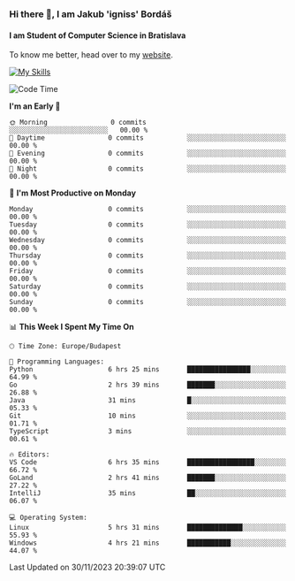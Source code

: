### Hi there 👋, I am Jakub 'igniss' Bordáš

#### I am Student of Computer Science in Bratislava
To know me better, head over to my [website](https://bordas.sk).

[![My Skills](https://skillicons.dev/icons?i=js,html,css,figma,svelte,java,kotlin,python,postgresql,typescript,nest,nodejs)](https://bordas.sk)


<!--START_SECTION:waka-->
![Code Time](http://img.shields.io/badge/Code%20Time-1%2C291%20hrs%2040%20mins-blue)

**I'm an Early 🐤** 

```text
🌞 Morning                0 commits           ░░░░░░░░░░░░░░░░░░░░░░░░░   00.00 % 
🌆 Daytime                0 commits           ░░░░░░░░░░░░░░░░░░░░░░░░░   00.00 % 
🌃 Evening                0 commits           ░░░░░░░░░░░░░░░░░░░░░░░░░   00.00 % 
🌙 Night                  0 commits           ░░░░░░░░░░░░░░░░░░░░░░░░░   00.00 % 
```
📅 **I'm Most Productive on Monday** 

```text
Monday                   0 commits           ░░░░░░░░░░░░░░░░░░░░░░░░░   00.00 % 
Tuesday                  0 commits           ░░░░░░░░░░░░░░░░░░░░░░░░░   00.00 % 
Wednesday                0 commits           ░░░░░░░░░░░░░░░░░░░░░░░░░   00.00 % 
Thursday                 0 commits           ░░░░░░░░░░░░░░░░░░░░░░░░░   00.00 % 
Friday                   0 commits           ░░░░░░░░░░░░░░░░░░░░░░░░░   00.00 % 
Saturday                 0 commits           ░░░░░░░░░░░░░░░░░░░░░░░░░   00.00 % 
Sunday                   0 commits           ░░░░░░░░░░░░░░░░░░░░░░░░░   00.00 % 
```


📊 **This Week I Spent My Time On** 

```text
🕑︎ Time Zone: Europe/Budapest

💬 Programming Languages: 
Python                   6 hrs 25 mins       ████████████████░░░░░░░░░   64.99 % 
Go                       2 hrs 39 mins       ███████░░░░░░░░░░░░░░░░░░   26.88 % 
Java                     31 mins             █░░░░░░░░░░░░░░░░░░░░░░░░   05.33 % 
Git                      10 mins             ░░░░░░░░░░░░░░░░░░░░░░░░░   01.71 % 
TypeScript               3 mins              ░░░░░░░░░░░░░░░░░░░░░░░░░   00.61 % 

🔥 Editors: 
VS Code                  6 hrs 35 mins       █████████████████░░░░░░░░   66.72 % 
GoLand                   2 hrs 41 mins       ███████░░░░░░░░░░░░░░░░░░   27.22 % 
IntelliJ                 35 mins             ██░░░░░░░░░░░░░░░░░░░░░░░   06.07 % 

💻 Operating System: 
Linux                    5 hrs 31 mins       ██████████████░░░░░░░░░░░   55.93 % 
Windows                  4 hrs 21 mins       ███████████░░░░░░░░░░░░░░   44.07 % 
```


 Last Updated on 30/11/2023 20:39:07 UTC
<!--END_SECTION:waka-->
